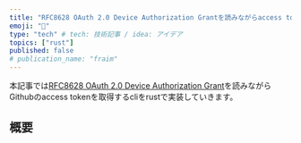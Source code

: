 ```yaml
---
title: "RFC8628 OAuth 2.0 Device Authorization Grantを読みながらaccess tokenを取得するcliを実装する"
emoji: "🦀"
type: "tech" # tech: 技術記事 / idea: アイデア
topics: ["rust"]
published: false
# publication_name: "fraim"
---
```


本記事では[RFC8628 OAuth 2.0 Device Authorization Grant](https://datatracker.ietf.org/doc/html/rfc8628)を読みながらGithubのaccess tokenを取得するcliをrustで実装していきます。

## 概要


